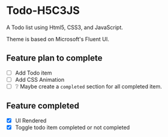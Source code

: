 # Todo-H5C3JS

A Todo list using Html5, CSS3, and JavaScript.

Theme is based on Microsoft's Fluent UI.

## Feature plan to complete

- [ ] Add Todo item
- [ ] Add CSS Animation
- [ ] ❔ Maybe create a `completed` section for all completed item.

## Feature completed

- [x] UI Rendered
- [x] Toggle todo item completed or not completed
